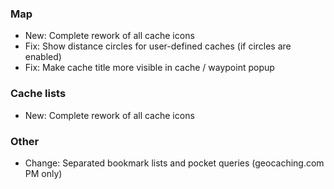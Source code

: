 ### Map
- New: Complete rework of all cache icons
- Fix: Show distance circles for user-defined caches (if circles are enabled)
- Fix: Make cache title more visible in cache / waypoint popup

### Cache lists
- New: Complete rework of all cache icons

### Other
- Change: Separated bookmark lists and pocket queries (geocaching.com PM only)
